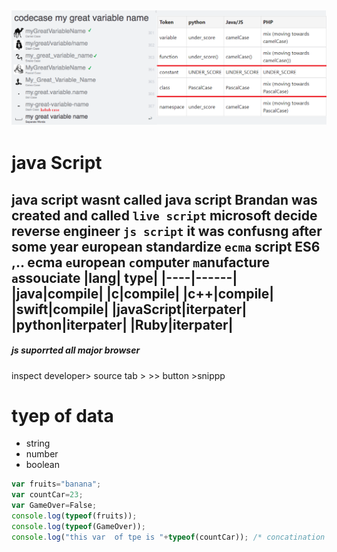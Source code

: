 
![codeCase](https://raw.githubusercontent.com/wer340/python-angelayu/main/day-1/image/codeCasepng.png)
--------
# java Script 
java script wasnt called java script Brandan was created and called `live script` microsoft decide reverse engineer `js script` it was confusng after some year 
european standardize `ecma` script ES6 ,.. ecma `e`uropean `c`omputer `m`anufacture `a`ssouciate
|lang|  type|
|----|------|
|java|compile|
|c|compile|
|c++|compile|
|swift|compile|
|javaScript|iterpater|
|python|iterpater|
|Ruby|iterpater|
-----

##### js suporrted all major browser
inspect developer> source tab > >> button >snippp

# tyep of data 
+ string
+ number
+ boolean
```js 
var fruits="banana";
var countCar=23;
var GameOver=False;
console.log(typeof(fruits));
console.log(typeof(GameOver));
console.log("this var  of tpe is "+typeof(countCar)); /* concatination with plus sign +    */
```
